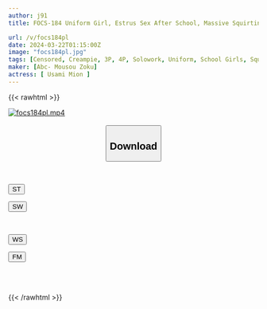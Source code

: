 ```yaml
---
author: j91
title: FOCS-184 Uniform Girl, Estrus Sex After School, Massive Squirting, Creampie, 3P, Mion Usami

url: /v/focs184pl
date: 2024-03-22T01:15:00Z
image: "focs184pl.jpg"
tags: [Censored, Creampie, 3P, 4P, Solowork, Uniform, School Girls, Squirting	]
maker: [Abc- Mousou Zoku]
actress: [ Usami Mion ]
---
```



{{< rawhtml >}}

<div class="video" data-videoid="jjaOKqG3M7HzApo">
    <a href="javascript:;">
        <img src="/v/focs184pl/focs184pl.jpg" width="WIDTH" height="HEIGHT" alt="focs184pl.mp4" loading="lazy">
    </a>
</div>

<script type="text/javascript" src="https://j91.asia/asset/on-demand-st.js"></script>

<br>
  <link rel="stylesheet" href="https://j91.asia/asset/bs5.css">
  
  <center>
  <button class="btn btn-primary" type="button" data-bs-toggle="collapse" data-bs-target=".multi-collapse" aria-expanded="false" aria-controls="multiCollapseExample1 multiCollapseExample2"><h2>Download</h2></button></center>
</p>
<div class="row">
  <div class="col">
    <div class="collapse multi-collapse" id="multiCollapseExample1">
      <div class="card card-body">
	      	      <br>
<div class="buttons">  
<p><a href="https://streamtape.to/v/jjaOKqG3M7HzApo" target="_blank"><button class="btn-hover color-3"><i class="fa fa-download"></i> ST</button></a></p>
<p><a href="https://asnwish.com/rizne3u1sobr" target="_blank"><button class="btn-hover color-2"><i class="fa fa-download"></i> SW</button></a></p></div>
    </div>
  </div>
</div>
  <div class="col">
    <div class="collapse multi-collapse" id="multiCollapseExample2">
      <div class="card card-body">
	      <br>
<div class="buttons">
<p><a href="https://wolfstream.tv/k7jjkr8dx11y"><button class="btn-hover color-9"><i class="fa fa-download"></i> WS</button></a></p>
<p><a href="https://filemoon.sx/d/zvkqdc5r7v37"><button class="btn-hover color-8"><i class="fa fa-download"></i> FM</button></a></p></div>
<br><br>
      </div>
    </div>
  </div>
</div>

{{< /rawhtml >}}